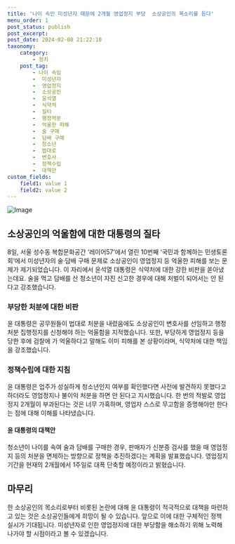 ```yaml
---
title: '나이 속인 미성년자 때문에 2개월 영업정지 부당  소상공인의 목소리를 듣다'
menu_order: 1
post_status: publish
post_excerpt: 
post_date: 2024-02-08 21:22:10
taxonomy:
    category:
        - 정치
    post_tag:
        - 나이 속임
        -  미성년자
        -  영업정지
        -  소상공인
        -  윤석열
        -  식약처
        -  질타
        -  행정처분
        -  억울한 피해
        -  술 구매
        -  담배 구매
        -  청소년
        -  법대로
        -  변호사
        -  정책수립
        -  대책안
custom_fields:
    field1: value 1
    field2: value 2
---
```


![Image](https://imgnews.pstatic.net/image/015/2024/02/08/0004946892_001_20240208183501028.jpg?type=w647)

## 소상공인의 억울함에 대한 대통령의 질타
8일, 서울 성수동 복합문화공간 ‘레이어57’에서 열린 10번째 ‘국민과 함께하는 민생토론회’에서 미성년자의 술·담배 구매 문제로 소상공인이 영업정지 등 억울한 피해를 보는 문제가 제기되었습니다. 이 자리에서 윤석열 대통령은 식약처에 대한 강한 비판을 쏟아냈는데요. 술을 먹고 담배를 산 청소년이 자진 신고한 경우에 대해 처벌이 되어서는 안 된다고 강조했습니다.
### 부당한 처분에 대한 비판
윤 대통령은 공무원들이 법대로 처분을 내렸음에도 소상공인이 변호사를 선임하고 행정처분 집행정지를 신청해야 하는 억울함을 지적했습니다. 또한, 부당하게 영업정지 등을 당한 후에 검찰에 가 억울하다고 말해도 이미 피해를 본 상황이라며, 식약처에 대한 책임을 강조했습니다.
### 정책수립에 대한 지침
윤 대통령은 업주가 성실하게 청소년인지 여부를 확인했다면 사전에 발견하지 못했다고 하더라도 영업정지나 불이익 처분을 하면 안 된다고 지시했습니다. 한 번의 적발로 영업정지 2개월이 부과된다는 것은 너무 가혹하며, 영업자 스스로 무고함을 증명해야만 한다는 점에 대해 이해를 나타냈습니다. 
#### 윤 대통령의 대책안
청소년이 나이를 속여 술과 담배를 구매한 경우, 판매자가 신분증 검사를 했을 때 영업정지 등의 처분을 면제하는 방향으로 정책을 추진하겠다는 계획을 발표했습니다. 영업정지 기간을 현재의 2개월에서 1주일로 대폭 단축할 예정이라고 밝혔습니다. 
## 마무리
한 소상공인의 목소리로부터 비롯된 논란에 대해 윤 대통령이 적극적으로 대책을 마련하고 있는 것은 소상공인들에게 희망이 될 수 있습니다. 앞으로 이에 대한 구체적인 정책 실시가 기대됩니다. 미성년자로 인한 영업정지에 대한 부당함을 해소하기 위해 노력해 나가야 할 시점이라고 볼 수 있겠습니다.
